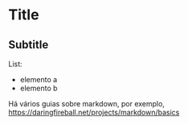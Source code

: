 # Title
## Subtitle

List:
- elemento a 
- elemento b


Há vários guias sobre markdown, por exemplo, https://daringfireball.net/projects/markdown/basics

